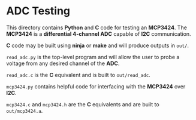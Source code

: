 # ADC Testing

This directory contains **Python** and **C** code for testing an **MCP3424**. The **MCP3424** is a **differential 4-channel ADC** capable of **I2C** communication.

**C** code may be built using **ninja** or **make** and will produce outputs in `out/`.

`read_adc.py` is the top-level program and will allow the user to probe a voltage from any desired channel of the **ADC**.

`read_adc.c` is the **C** equivalent and is built to `out/read_adc`.

`mcp3424.py` contains helpful code for interfacing with the **MCP3424** over **I2C**.

`mcp3424.c` and `mcp3424.h` are the **C** equivalents and are built to `out/mcp3424.a`.